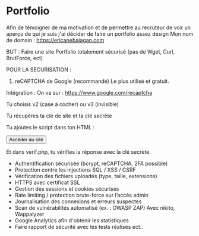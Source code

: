 # Portfolio
Afin de témoigner de ma motivation et de permettre au recruteur de voir un aperçu de qui je suis j'ai décider de faire un portfolio assez design 
Mon nom de domain : https://ericanebajagan.com

BUT : Faire une site Portfolio totalement sécurisé (pas de Wget, Curl, BrutForce, ect) 

POUR LA SECURISATION :
1. reCAPTCHA de Google (recommandé)
Le plus utilisé et gratuit.

Intégration :
On va sur  : https://www.google.com/recaptcha

Tu choisis v2 (case à cocher) ou v3 (invisible)

Tu récupères ta clé de site et ta clé secrète

Tu ajoutes le script dans ton HTML :

<script src="https://www.google.com/recaptcha/api.js" async defer></script>
<form action="verif.php" method="POST">
  <div class="g-recaptcha" data-sitekey="TA_CLÉ_SITE"></div>
  <input type="submit" value="Accéder au site">
</form>

Et dans verif.php, tu vérifies la réponse avec la clé secrète.

- Authentification sécurisée (bcrypt, reCAPTCHA, 2FA possible)
- Protection contre les injections SQL / XSS / CSRF
- Vérification des fichiers uploadés (type, taille, extensions)
- HTTPS avec certificat SSL
- Gestion des sessions et cookies sécurisés
- Rate limiting / protection brute-force sur l’accès admin
- Journalisation des connexions et erreurs suspectes
- Scan de vulnérabilités automatisé (ex. : OWASP ZAP) Avec nikito, Wappalyzer
- Google Analytics afin d'obtenir les statistiques
- Faire rapport de sécurité avec les tests réalisés ect..



